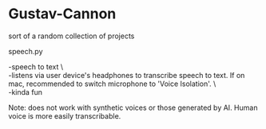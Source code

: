 # Gustav-Cannon
sort of a random collection of projects

speech.py 

-speech to text \\\
-listens via user device's headphones to transcribe speech to text. If on mac, recommended to switch microphone to 'Voice Isolation'. \\\
-kinda fun

Note: does not work with synthetic voices or those generated by AI. Human voice is more easily transcribable. 
